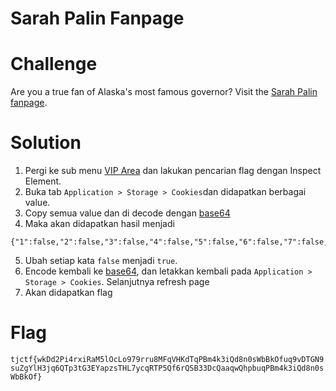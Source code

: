 # Sarah Palin Fanpage

# Challenge
Are you a true fan of Alaska's most famous governor? Visit the [Sarah Palin fanpage](https://sarah_palin_fanpage.tjctf.org/).

# Solution 
1. Pergi ke sub menu [VIP Area](https://sarah_palin_fanpage.tjctf.org/exclusive) dan lakukan pencarian flag dengan Inspect Element.
2. Buka tab ```Application > Storage > Cookies```dan didapatkan berbagai value. 
3. Copy semua value dan di decode dengan [base64](https://www.base64decode.org/)
4. Maka akan didapatkan hasil menjadi
```
{"1":false,"2":false,"3":false,"4":false,"5":false,"6":false,"7":false,"8":false,"9":false,"10":false}
```
5. Ubah setiap kata ```false``` menjadi ```true```.
6. Encode kembali ke [base64](https://www.base64decode.org/), dan letakkan kembali pada ```Application > Storage > Cookies```. Selanjutnya refresh page
7. Akan didapatkan flag

# Flag
```tjctf{wkDd2Pi4rxiRaM5lOcLo979rru8MFqVHKdTqPBm4k3iQd8n0sWbBkOfuq9vDTGN9suZgYlH3jq6QTp3tG3EYapzsTHL7ycqRTP5Qf6rQSB33DcQaaqwQhpbuqPBm4k3iQd8n0sWbBkOf}```
